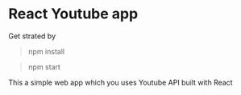 # React Youtube app

Get strated by
> npm install

> npm start


This a simple web app which you uses Youtube API built with React
